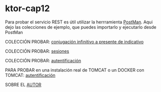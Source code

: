 # ktor-cap12
Para probar el servicio REST es útil utilizar la herrramienta [PostMan](https://www.postman.com/). Aqui dejo las colecciones de ejemplo, que puedes importarlo y ejecutarlo desde PostMan

  COLECCIÓN PROBAR: [conjugación infinitivo a presente de indicativo](https://github.com/lcriadof/ktor-cap12/blob/master/postman/colecciones/Probar%20ktor-cap12_verbos.postman_collection.json)

  COLECCIÓN PROBAR: [sesiones](https://github.com/lcriadof/ktor-cap12/blob/master/postman/colecciones/Probar%20ktor-cap12_sesiones.postman_collection.json)
  
  COLECCIÓN PROBAR: [autentificación](https://github.com/lcriadof/ktor-cap12/blob/master/postman/colecciones/Probar%20ktor-cap12_autentificacion.postman_collection.json)

  PARA PROBAR en una instalación real de TOMCAT o un DOCKER con TOMCAT: [autentificación](https://github.com/lcriadof/ktor-cap12/blob/master/postman/colecciones/Probar%20ktor-cap12_autentificacion.postman_collection.json)


SOBRE EL [AUTOR](http://luis.criado.online/) 	
